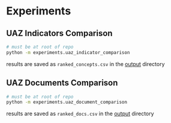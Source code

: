 # Experiments
## UAZ Indicators Comparison

```bash
# must be at root of repo
python -m experiments.uaz_indicator_comparison
```

results are saved as `ranked_concepts.csv` in the [output](../output) directory


## UAZ Documents Comparison

```bash
# must be at root of repo
python -m experiments.uaz_document_comparison
```

results are saved as `ranked_docs.csv` in the [output](../output) directory